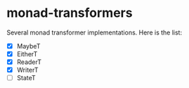 # monad-transformers
Several monad transformer implementations. Here is the list:

- [X] MaybeT
- [X] EitherT
- [X] ReaderT
- [X] WriterT
- [ ] StateT
